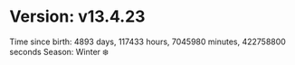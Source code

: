 # Version: v13.4.23
Time since birth: 4893 days, 117433 hours, 7045980 minutes, 422758800 seconds
Season: Winter ❄️
